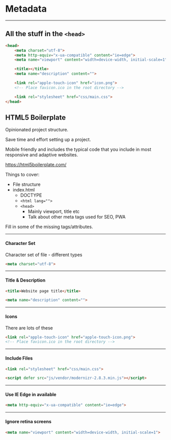 # Metadata

---

## All the stuff in the `<head>`



```html
<head>
    <meta charset="utf-8">
    <meta http-equiv="x-ua-compatible" content="ie=edge">
    <meta name="viewport" content="width=device-width, initial-scale=1">

    <title></title>
    <meta name="description" content="">

    <link rel="apple-touch-icon" href="icon.png">
    <!-- Place favicon.ico in the root directory -->

    <link rel="stylesheet" href="css/main.css">
</head>
```

## HTML5 Boilerplate

Opinionated project structure.

Save time and effort setting up a project.

Mobile friendly and includes the typical code that you include in most responsive and adaptive websites.

https://html5boilerplate.com/

Things to cover:

- File structure
- index.html
    - DOCTYPE
    - `<html lang="">`
    - `<head>`
        - Mainly viewport, title etc
        - Talk about other meta tags used for SEO, PWA


Fill in some of the missing tags/attributes.

---

#### Character Set

Character set of file - different types



```html
<meta charset="utf-8">
```

---

#### Title & Description



```html
<title>Website page title</title>

<meta name="description" content="">
```



---

#### Icons

There are lots of these


```html
<link rel="apple-touch-icon" href="apple-touch-icon.png">
<!-- Place favicon.ico in the root directory -->
```


---

#### Include Files



```html
<link rel="stylesheet" href="css/main.css">

<script defer src="js/vendor/modernizr-2.8.3.min.js"></script>
```



---

#### Use IE Edge in available



```html
<meta http-equiv="x-ua-compatible" content="ie=edge">
```


---

#### Ignore retina screens



```html
<meta name="viewport" content="width=device-width, initial-scale=1">
```
